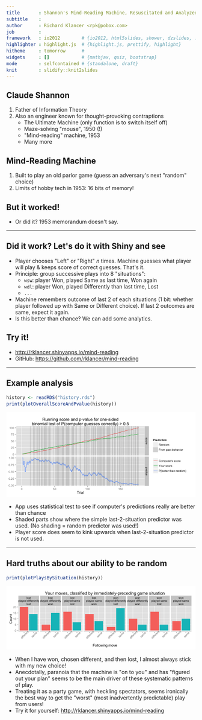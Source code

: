 ```yaml
---
title       : Shannon's Mind-Reading Machine, Resuscitated and Analyzed
subtitle    : 
author      : Richard Klancer <rpk@pobox.com>  
job         : 
framework   : io2012        # {io2012, html5slides, shower, dzslides, ...}
highlighter : highlight.js  # {highlight.js, prettify, highlight}
hitheme     : tomorrow      # 
widgets     : []            # {mathjax, quiz, bootstrap}
mode        : selfcontained # {standalone, draft}
knit        : slidify::knit2slides
---
```





## Claude Shannon

1. Father of Information Theory
1. Also an engineer known for thought-provoking contraptions
    * The Ultimate Machine (only function is to switch itself off)
    * Maze-solving "mouse", 1950 (!)
    * "Mind-reading" machine, 1953
    * Many more

##  Mind-Reading Machine

1. Built to play an old parlor game (guess an adversary's next "random" choice)
1. Limits of hobby tech in 1953: 16 bits of memory!

## But it worked! 

* Or did it? 1953 memorandum doesn't say.

--- 

## Did it work? Let's do it with Shiny and see
* Player chooses "Left" or "Right" _n_ times. Machine guesses what player will play & keeps score of correct guesses. That's it.
* Principle: group successive plays into 8 "situations":
	* `wsw`: player Won, played Same as last time, Won again
	* `wdl`: player Won, played Differently than last time, Lost
	* `...`
* Machine remembers outcome of last 2 of each situations (1 bit: whether player followed up with Same or Different choice). 	If last 2 outcomes are same, expect it again.
* Is this better than chance? We can add some analytics.

## Try it!

* http://rklancer.shinyapps.io/mind-reading
* GitHub: https://github.com/rklancer/mind-reading

---

## Example analysis


```r
history <- readRDS("history.rds")
print(plotOverallScoreAndPvalue(history))
```

![plot of chunk unnamed-chunk-2](assets/fig/unnamed-chunk-2.png) 

* App uses statistical test to see if computer's predictions really are better than chance
* Shaded parts show where the simple last-2-situation predictor was used. (No shading = random predictor was used!)
* Player score does seem to kink upwards when last-2-situation predictor is not used.

---

## Hard truths about our ability to be random


```r
print(plotPlaysBySituation(history))
```

![plot of chunk unnamed-chunk-3](assets/fig/unnamed-chunk-3.png) 

* When I have won, chosen different, and then lost, I almost always stick with my new choice!
* Anecdotally, paranoia that the machine is "on to you" and has "figured out your plan" seems to be the main driver of these systematic patterns of play.
* Treating it as a party game, with heckling spectators, seems ironically the best way to get the "worst" (most inadvertently predictable) play from users!
* Try it for yourself: http://rklancer.shinyapps.io/mind-reading
